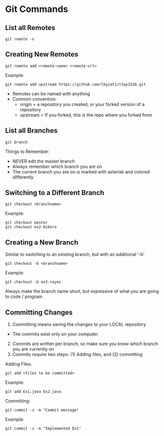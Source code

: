 # Git Commands

## List all Remotes
```
git remote -v
```

## Creating New Remotes
```
git remote add <remote-name> <remote-url>
```

Example:
```
git remote add upstream https://github.com/lbyiet1/t3ay1516.git
```

* Remotes can be named with anything
* Common convention:
  * origin = a repository you created, or your forked version of a repository
  * upstream = If you forked, this is the repo where you forked from

## List all Branches
```
git branch
```

Things to Remember:
* NEVER edit the master branch
* Always remember which branch you are on
* The current branch you are on is marked with asterisk and colored differently

## Switching to a Different Branch
```
git checkout <branchname>
```

Example:
```
git checkout master
git checkout ex2-bibera
```

## Creating a New Branch
Similar to switching to an existing branch, but with an additional '-b'
```
git checkout -b <branchname>
```

Example:
```
git checkout -b ex3-reyes
```
Always make the branch name short, but expressive of what you are going to code / program

## Committing Changes
1. Committing means saving the changes to your LOCAL repository
  * The commits exist only on your computer
2. Commits are written per branch, so make sure you know which branch you are currently on
3. Commits require two steps: (1) Adding files, and (2) committing

Adding Files:
```
git add <files to be committed>
```

Example:
```
git add Ex1.java Ex2.java
```

Committing:
```
git commit -s -m "Commit message" 
```

Example:
```
git commit -s -m "Implemented Ex1"
```